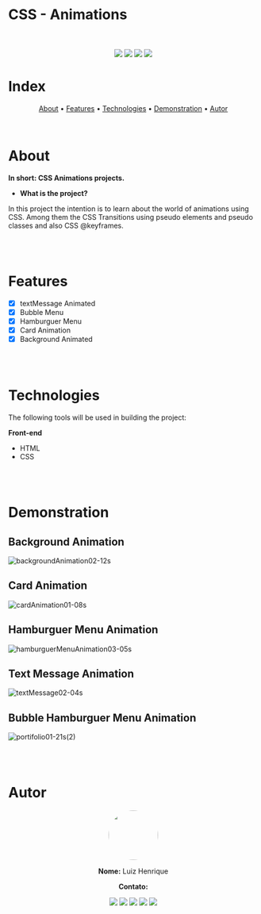 # CSS - Animations 

<br/>
<br/>
<div display="inline" align="center">
<img src="https://img.shields.io/static/v1?label=Version&message=1.0&color=7159c1&style=for-the-badge&logo=ghost"/>
<img src="https://img.shields.io/static/v1?label=Progress&message=100%&color=7159c1&style=for-the-badge&logo=ghost"/>
<img src="https://img.shields.io/static/v1?label=Contribution&message=Closed&color=7159c1&style=for-the-badge&logo=ghost"/>
<img src="https://img.shields.io/static/v1?label= Project Stats &message=All right&color=00FF55&style=for-the-badge&logo=ghost"/>
</div>

# Index
<p align="center">
 <a href="#about">About</a> •
 <a href="#features">Features</a> • 
 <a href="#technologies">Technologies</a> • 
 <a href="#demonstration">Demonstration</a> •  
 <a href="#autor">Autor</a>
</p>
<br/>



# About

**In short: CSS Animations projects.**


* **What is the project?**

In this project the intention is to learn about the world of animations using CSS. Among them the CSS Transitions using pseudo elements and pseudo classes and also CSS @keyframes.

<br/>
<br/>

# Features 

- [x] textMessage Animated
- [x] Bubble Menu
- [x] Hamburguer Menu
- [x] Card Animation
- [x] Background Animated

<br/>
<br/>

# Technologies

The following tools will be used in building the project:

**Front-end**
  
  * HTML
  * CSS
  
<br/>
<br/>

# Demonstration
  
## Background Animation
![backgroundAnimation02-12s](https://user-images.githubusercontent.com/45051690/168939609-f4e5145a-60df-4db5-b7dc-71ddc70cb426.gif)
<br/>
## Card Animation
![cardAnimation01-08s](https://user-images.githubusercontent.com/45051690/168939644-0cc5c54f-e9f2-4418-bf3c-34f1b50118f4.gif)
<br/>
## Hamburguer Menu Animation
![hamburguerMenuAnimation03-05s](https://user-images.githubusercontent.com/45051690/168939668-8bcbdaeb-09f9-4e0e-8684-ffe536897e40.gif)
<br/>
## Text Message Animation  
![textMessage02-04s](https://user-images.githubusercontent.com/45051690/168939690-4935e31a-e8ef-4777-bd9a-05a49484ff0b.gif)
<br/>
## Bubble Hamburguer Menu Animation
![portifolio01-21s(2)](https://user-images.githubusercontent.com/45051690/168942635-dc00476c-8fe4-44ab-9f86-a0da9cb7e608.gif)

<br/>
<br/>
   
# Autor
<div align="center">
<img style="border-radius: 50%;" src="https://avatars3.githubusercontent.com/u/45051690?s=400&u=14f759fe2e853f462a6a59a8feabf334dec81aee&v=4" width="100px" alt=""/>
    
**Nome:** Luiz Henrique


**Contato:**

<div align="center">
<a href="https://twitter.com/K4L1B3" target="_blank"><img src="https://img.shields.io/badge/Twitter-2CA5E0?style=for-the-badge&logo=twitter&logoColor=white" target="_blank"></a>  <a href="https://github.com/K4L1B3"><img src="https://img.shields.io/badge/-Github-%23333?style=for-the-badge&logo=github&logoColor=white" target="_blank"></a>  <a href="https://www.instagram.com/luiz.belispetre/" target="_blank"><img src="https://img.shields.io/badge/-Instagram-%23E4405F?style=for-the-badge&logo=instagram&logoColor=white" target="_blank"></a> <a href="mailto:luizhlimagomes28@gmail.com"><img src="https://img.shields.io/badge/-Gmail-ff9800?style=for-the-badge&logo=gmail&logoColor=white" target="_blank"></a>  <a href="https://www.linkedin.com/in/luiz-belispetre/" target="_blank"><img src="https://img.shields.io/badge/-LinkedIn-%230077B5?style=for-the-badge&logo=linkedin&logoColor=white" target="_blank"></a> 
</div>
 
</div>





